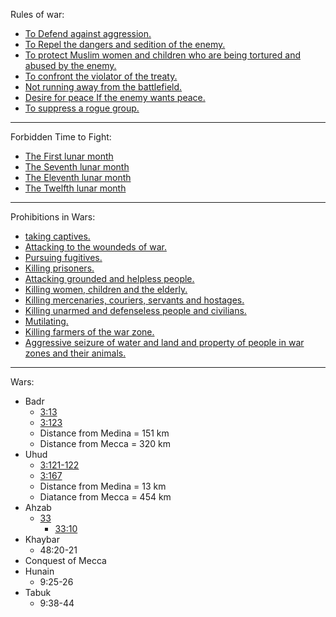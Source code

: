 Rules of war:
- [To Defend against aggression.](https://quran.com/2/193)
- [To Repel the dangers and sedition of the enemy.](https://quran.com/2/193)
- [To protect Muslim women and children who are being tortured and abused by the enemy.](https://quran.com/4/75)
- [To confront the violator of the treaty.](https://quran.com/9/12)
- [Not running away from the battlefield.](https://quran.com/8/15-16)
- [Desire for peace If the enemy wants peace.](https://quran.com/8/61)
- [To suppress a rogue group.](https://quran.com/49/9)

***

Forbidden Time to Fight:
- [The First lunar month](https://quran.com/2/217)
- [The Seventh lunar month](https://quran.com/9/5)
- [The Eleventh lunar month](https://quran.com/9/36)
- [The Twelfth lunar month](https://quran.com/2/194)

***

Prohibitions in Wars:
- [taking captives.](https://quran.com/8/67)
- [Attacking to the woundeds of war.](https://quran.com/2/190-193)
- [Pursuing fugitives.](https://quran.com/48/22)
- [Killing prisoners.](https://quran.com/2/190-193)
- [Attacking grounded and helpless people.](https://quran.com/2/190-193)
- [Killing women, children and the elderly.](https://quran.com/2/190-193)
- [Killing mercenaries, couriers, servants and hostages.](https://quran.com/2/190-193)
- [Killing unarmed and defenseless people and civilians.](https://quran.com/2/190-193)
- [Mutilating.](https://quran.com/2/190-193)
- [Killing farmers of the war zone.](https://quran.com/2/190-193)
- [Aggressive seizure of water and land and property of people in war zones and their animals.](https://quran.com/2/190-193) 

***

Wars:

- Badr
    - [3:13](https://quran.com/3/13)
    - [3:123](https://quran.com/3/123)
    - Distance from Medina = 151 km
    - Distance from Mecca = 320 km
- Uhud
    - [3:121-122](https://quran.com/3/121)
    - [3:167](https://quran.com/3/167)
    - Distance from Medina = 13 km
    - Diatance from Mecca = 454 km
- Ahzab
    - [33](https://quran.com/33)
        - [33:10](https://quran.com/33/10)
- Khaybar
    - 48:20-21
- Conquest of Mecca
- Hunain
    - 9:25-26
- Tabuk
    - 9:38-44
